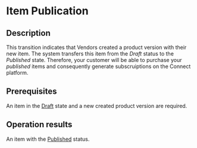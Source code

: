 # Item Publication
## Description
This transition indicates that Vendors created a product version with their new item. The system transfers this item from the *Draft* status to the *Published* state. 
Therefore, your customer will be able to purchase your *published* items and consequently generate subscruiptions on the Connect platform.
## Prerequisites
An item in the [Draft](s-a-draft.html) state and a new created product version are required.
## Operation results
An item with the [Published](s-b-published.html) status.
